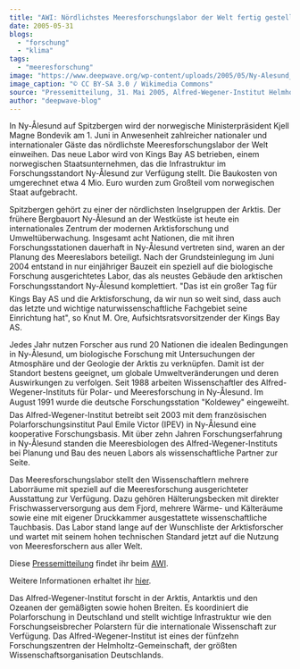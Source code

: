 ```yaml
---
title: "AWI: Nördlichstes Meeresforschungslabor der Welt fertig gestellt"
date: 2005-05-31
blogs: 
  - "forschung"
  - "klima"
tags: 
  - "meeresforschung"
image: "https://www.deepwave.org/wp-content/uploads/2005/05/Ny-Alesund_port_3-scaled.jpg"
image_caption: "© CC BY-SA 3.0 / Wikimedia Commons"
source: "Pressemitteilung, 31. Mai 2005, Alfred-Wegener-Institut Helmholtz-Zentrum für Polar- und Meeresforschung"
author: "deepwave-blog"
---
```


In Ny-Ålesund auf Spitzbergen wird der norwegische Ministerpräsident Kjell Magne Bondevik am 1. Juni in Anwesenheit zahlreicher nationaler und internationaler Gäste das nördlichste Meeresforschungslabor der Welt einweihen. Das neue Labor wird von Kings Bay AS betrieben, einem norwegischen Staatsunternehmen, das die Infrastruktur im Forschungsstandort Ny-Ålesund zur Verfügung stellt. Die Baukosten von umgerechnet etwa 4 Mio. Euro wurden zum Großteil vom norwegischen Staat aufgebracht.

Spitzbergen gehört zu einer der nördlichsten Inselgruppen der Arktis. Der frühere Bergbauort Ny-Ålesund an der Westküste ist heute ein internationales Zentrum der modernen Arktisforschung und Umweltüberwachung. Insgesamt acht Nationen, die mit ihren Forschungsstationen dauerhaft in Ny-Ålesund vertreten sind, waren an der Planung des Meereslabors beteiligt. Nach der Grundsteinlegung im Juni 2004 entstand in nur einjähriger Bauzeit ein speziell auf die biologische Forschung ausgerichtetes Labor, das als neustes Gebäude den arktischen Forschungsstandort Ny-Ålesund komplettiert. "Das ist ein großer Tag für Kings Bay AS und die Arktisforschung, da wir nun so weit sind, dass auch das letzte und wichtige naturwissenschaftliche Fachgebiet seine Einrichtung hat", so Knut M. Ore, Aufsichtsratsvorsitzender der Kings Bay AS.

Jedes Jahr nutzen Forscher aus rund 20 Nationen die idealen Bedingungen in Ny-Ålesund, um biologische Forschung mit Untersuchungen der Atmosphäre und der Geologie der Arktis zu verknüpfen. Damit ist der Standort bestens geeignet, um globale Umweltveränderungen und deren Auswirkungen zu verfolgen. Seit 1988 arbeiten Wissenschaftler des Alfred-Wegener-Instituts für Polar- und Meeresforschung in Ny-Ålesund. Im August 1991 wurde die deutsche Forschungsstation "Koldewey" eingeweiht. Das Alfred-Wegener-Institut betreibt seit 2003 mit dem französischen Polarforschungsinstitut Paul Emile Victor (IPEV) in Ny-Ålesund eine kooperative Forschungsbasis. Mit über zehn Jahren Forschungserfahrung in Ny-Ålesund standen die Meeresbiologen des Alfred-Wegener-Instituts bei Planung und Bau des neuen Labors als wissenschaftliche Partner zur Seite.

Das Meeresforschungslabor stellt den Wissenschaftlern mehrere Laborräume mit speziell auf die Meeresforschung ausgerichteter Ausstattung zur Verfügung. Dazu gehören Hälterungsbecken mit direkter Frischwasserversorgung aus dem Fjord, mehrere Wärme- und Kälteräume sowie eine mit eigener Druckkammer ausgestattete wissenschaftliche Tauchbasis. Das Labor stand lange auf der Wunschliste der Arktisforscher und wartet mit seinem hohen technischen Standard jetzt auf die Nutzung von Meeresforschern aus aller Welt.

Diese [Pressemitteilung](https://www.awi.de/ueber-uns/service/presse/presse-detailansicht/noerdlichstes-meeresforschungslabor-der-welt-fertig-gestellt.html) findet ihr beim [AWI](https://www.awi.de/).

Weitere Informationen erhaltet ihr [hier](https://www.awi.de/expedition/stationen/awipev-forschungsbasis.html).

Das Alfred-Wegener-Institut forscht in der Arktis, Antarktis und den Ozeanen der gemäßigten sowie hohen Breiten. Es koordiniert die Polarforschung in Deutschland und stellt wichtige Infrastruktur wie den Forschungseisbrecher Polarstern für die internationale Wissenschaft zur Verfügung. Das Alfred-Wegener-Institut ist eines der fünfzehn Forschungszentren der Helmholtz-Gemeinschaft, der größten Wissenschaftsorganisation Deutschlands.
